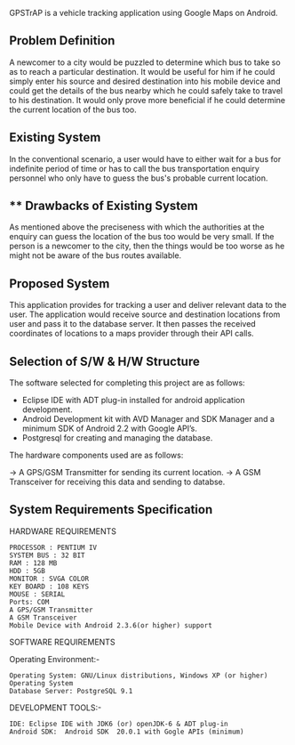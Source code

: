 GPSTrAP is a vehicle tracking application using Google Maps on Android.


Problem Definition
-------------------
A newcomer to a city would be puzzled to determine which bus to take so as to reach a particular destination. It would be useful for him if he could simply enter his source and desired destination into his mobile device and could get the details of the bus nearby which he could safely take to travel to his destination. It would only prove more beneficial if he could determine the current location of the bus too.


Existing System
----------------
In the conventional scenario, a user would have to either wait for a bus for indefinite period of time or  has to call the bus transportation enquiry personnel who only have to guess the bus's probable current location. 


** Drawbacks of Existing System
   -----------------------------
As mentioned above the preciseness with which the authorities at the enquiry can guess the location of the bus too would be very small.
If the person is a newcomer to the city, then the things would be too worse as he might not be aware of the bus routes available.


Proposed System
----------------
This application provides for tracking a user and deliver relevant data to the user. The application would receive source and destination locations from user and pass it to the database server. 
It then passes the received coordinates of locations to a maps provider through their API calls.


Selection of S/W & H/W Structure
---------------------------------
The software selected for completing this project are as follows:

- Eclipse IDE with ADT plug-in installed for android application development.
- Android Development kit with AVD Manager and SDK Manager and a minimum SDK of Android 2.2 with Google API’s.
- Postgresql for creating and managing the database.


The hardware components used are as follows:

-> A GPS/GSM Transmitter for sending its current location.
-> A GSM Transceiver for receiving this data and sending to databse.


System Requirements Specification
----------------------------------
HARDWARE REQUIREMENTS

	PROCESSOR : PENTIUM IV
	SYSTEM BUS : 32 BIT
	RAM : 128 MB	
	HDD : 5GB	
	MONITOR : SVGA COLOR
	KEY BOARD : 108 KEYS
	MOUSE : SERIAL
	Ports: COM
	A GPS/GSM Transmitter
	A GSM Transceiver
	Mobile Device with Android 2.3.6(or higher) support

SOFTWARE REQUIREMENTS

Operating Environment:-

	Operating System: GNU/Linux distributions, Windows XP (or higher) Operating System
	Database Server: PostgreSQL 9.1

DEVELOPMENT TOOLS:-

	IDE: Eclipse IDE with JDK6 (or) openJDK-6 & ADT plug-in
	Android SDK:  Android SDK  20.0.1 with Gogle APIs (minimum)
